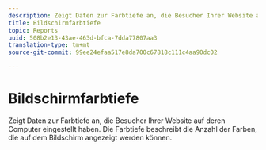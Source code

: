```yaml
---
description: Zeigt Daten zur Farbtiefe an, die Besucher Ihrer Website auf deren Computer eingestellt haben. Die Farbtiefe beschreibt die Anzahl der Farben, die auf dem Bildschirm angezeigt werden können.
title: Bildschirmfarbtiefe
topic: Reports
uuid: 508b2e13-43ae-463d-bfca-7dda77807aa3
translation-type: tm+mt
source-git-commit: 99ee24efaa517e8da700c67818c111c4aa90dc02

---
```



# Bildschirmfarbtiefe

Zeigt Daten zur Farbtiefe an, die Besucher Ihrer Website auf deren Computer eingestellt haben. Die Farbtiefe beschreibt die Anzahl der Farben, die auf dem Bildschirm angezeigt werden können.

